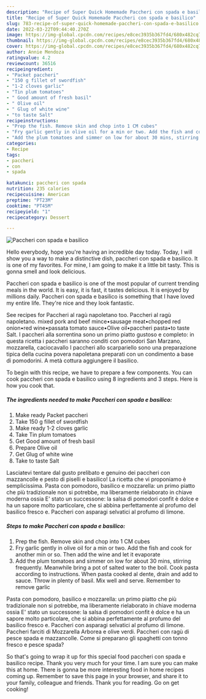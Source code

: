 ```yaml
---
description: "Recipe of Super Quick Homemade Paccheri con spada e basilico"
title: "Recipe of Super Quick Homemade Paccheri con spada e basilico"
slug: 783-recipe-of-super-quick-homemade-paccheri-con-spada-e-basilico
date: 2022-03-22T09:44:40.270Z
image: https://img-global.cpcdn.com/recipes/e8cec3935b367fd4/680x482cq70/paccheri-con-spada-e-basilico-recipe-main-photo.jpg
thumbnail: https://img-global.cpcdn.com/recipes/e8cec3935b367fd4/680x482cq70/paccheri-con-spada-e-basilico-recipe-main-photo.jpg
cover: https://img-global.cpcdn.com/recipes/e8cec3935b367fd4/680x482cq70/paccheri-con-spada-e-basilico-recipe-main-photo.jpg
author: Annie Mendoza
ratingvalue: 4.2
reviewcount: 36516
recipeingredient:
- "Packet paccheri"
- "150 g fillet of swordfish"
- "1-2 cloves garlic"
- "Tin plum tomatoes"
- " Good amount of fresh basil"
- " Olive oil"
- " Glug of white wine"
- "to taste Salt"
recipeinstructions:
- "Prep the fish. Remove skin and chop into 1 CM cubes"
- "Fry garlic gently in olive oil for a min or two. Add the fish and cook for another min or so. Then add the wine and let it evaporate"
- "Add the plum tomatoes and simmer on low for about 30 mins, stirring frequently. Meanwhile bring a pot of salted water to the boil. Cook pasta according to instructions. When pasta cooked al dente, drain and add to sauce. Throw in plenty of basil. Mix well and serve. Remember to remove garlic"
categories:
- Recipe
tags:
- paccheri
- con
- spada

katakunci: paccheri con spada 
nutrition: 235 calories
recipecuisine: American
preptime: "PT23M"
cooktime: "PT45M"
recipeyield: "1"
recipecategory: Dessert

---
```



![Paccheri con spada e basilico](https://img-global.cpcdn.com/recipes/e8cec3935b367fd4/680x482cq70/paccheri-con-spada-e-basilico-recipe-main-photo.jpg)

Hello everybody, hope you're having an incredible day today. Today, I will show you a way to make a distinctive dish, paccheri con spada e basilico. It is one of my favorites. For mine, I am going to make it a little bit tasty. This is gonna smell and look delicious.

Paccheri con spada e basilico is one of the most popular of current trending meals in the world. It is easy, it is fast, it tastes delicious. It is enjoyed by millions daily. Paccheri con spada e basilico is something that I have loved my entire life. They're nice and they look fantastic.

See recipes for Paccheri al ragù napoletano too. Paccheri al ragù napoletano. mixed pork and beef mince•sausage meat•chopped red onion•red wine•passata tomato sauce•Olive oil•paccheri pasta•to taste Salt. I paccheri alla sorrentina sono un primo piatto gustoso e completo: in questa ricetta i paccheri saranno conditi con pomodori San Marzano, mozzarella, caciocavallo I paccheri allo scarpariello sono una preparazione tipica della cucina povera napoletana preparati con un condimento a base di pomodorini. A metà cottura aggiungere il basilico.


To begin with this recipe, we have to prepare a few components. You can cook paccheri con spada e basilico using 8 ingredients and 3 steps. Here is how you cook that.

<!--inarticleads1-->

##### The ingredients needed to make Paccheri con spada e basilico:

1. Make ready Packet paccheri
1. Take 150 g fillet of swordfish
1. Make ready 1-2 cloves garlic
1. Take Tin plum tomatoes
1. Get  Good amount of fresh basil
1. Prepare  Olive oil
1. Get  Glug of white wine
1. Take to taste Salt


Lasciatevi tentare dal gusto prelibato e genuino dei paccheri con mazzancolle e pesto di piselli e basilico! La ricetta che vi proponiamo è semplicissima. Pasta con pomodoro, basilico e mozzarella: un primo piatto che più tradizionale non si potrebbe, ma liberamente rielaborato in chiave moderna ossia E&#39; stato un successone: la salsa di pomodori confit è dolce e ha un sapore molto particolare, che si abbina perfettamente al profumo del basilico fresco e. Paccheri con asparagi selvatici al profumo di limone. 

<!--inarticleads2-->

##### Steps to make Paccheri con spada e basilico:

1. Prep the fish. Remove skin and chop into 1 CM cubes
1. Fry garlic gently in olive oil for a min or two. Add the fish and cook for another min or so. Then add the wine and let it evaporate
1. Add the plum tomatoes and simmer on low for about 30 mins, stirring frequently. Meanwhile bring a pot of salted water to the boil. Cook pasta according to instructions. When pasta cooked al dente, drain and add to sauce. Throw in plenty of basil. Mix well and serve. Remember to remove garlic


Pasta con pomodoro, basilico e mozzarella: un primo piatto che più tradizionale non si potrebbe, ma liberamente rielaborato in chiave moderna ossia E&#39; stato un successone: la salsa di pomodori confit è dolce e ha un sapore molto particolare, che si abbina perfettamente al profumo del basilico fresco e. Paccheri con asparagi selvatici al profumo di limone. Paccheri farciti di Mozzarella Arborea e olive verdi. Paccheri con ragù di pesce spada e mazzancolle. Come si preparano gli spaghetti con tonno fresco e pesce spada? 

So that's going to wrap it up for this special food paccheri con spada e basilico recipe. Thank you very much for your time. I am sure you can make this at home. There is gonna be more interesting food in home recipes coming up. Remember to save this page in your browser, and share it to your family, colleague and friends. Thank you for reading. Go on get cooking!
